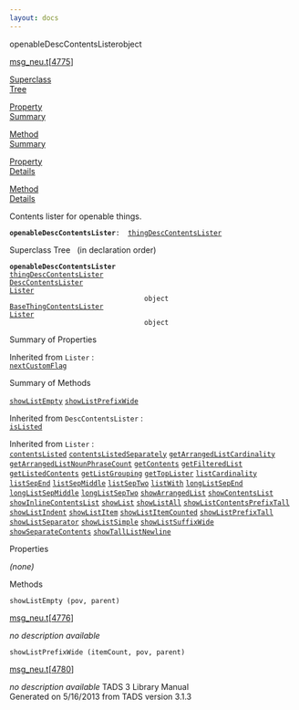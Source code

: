 ```yaml
---
layout: docs
---
```

<span class="title">openableDescContentsLister</span><span class="type">object</span>

[msg_neu.t](../file/msg_neu.t.html)\[[4775](../source/msg_neu.t.html#4775)\]

[Superclass  
Tree](#_SuperClassTree_)

[Property  
Summary](#_PropSummary_)

[Method  
Summary](#_MethodSummary_)

[Property  
Details](#_Properties_)

[Method  
Details](#_Methods_)



Contents lister for openable things.

**`openableDescContentsLister`**` :   `[`thingDescContentsLister`](../object/thingDescContentsLister.html)



<span id="_SuperClassTree_"></span>



<span class="hdln">Superclass Tree</span>   (in declaration order)



**`openableDescContentsLister`**  
[`thingDescContentsLister`](../object/thingDescContentsLister.html)  
[`DescContentsLister`](../object/DescContentsLister.html)  
[`Lister`](../object/Lister.html)  
`                                 object`  
[`BaseThingContentsLister`](../object/BaseThingContentsLister.html)  
[`Lister`](../object/Lister.html)  
`                                 object`  
<span id="_PropSummary_"></span>



<span class="hdln">Summary of Properties</span>  


Inherited from `Lister` :  
[`nextCustomFlag`](../object/Lister.html#nextCustomFlag)
<span id="_MethodSummary_"></span>



<span class="hdln">Summary of Methods</span>  



[`showListEmpty`](#showListEmpty) [`showListPrefixWide`](#showListPrefixWide)



Inherited from `DescContentsLister` :  
[`isListed`](../object/DescContentsLister.html#isListed)

Inherited from `Lister` :  
[`contentsListed`](../object/Lister.html#contentsListed) [`contentsListedSeparately`](../object/Lister.html#contentsListedSeparately) [`getArrangedListCardinality`](../object/Lister.html#getArrangedListCardinality) [`getArrangedListNounPhraseCount`](../object/Lister.html#getArrangedListNounPhraseCount) [`getContents`](../object/Lister.html#getContents) [`getFilteredList`](../object/Lister.html#getFilteredList) [`getListedContents`](../object/Lister.html#getListedContents) [`getListGrouping`](../object/Lister.html#getListGrouping) [`getTopLister`](../object/Lister.html#getTopLister) [`listCardinality`](../object/Lister.html#listCardinality) [`listSepEnd`](../object/Lister.html#listSepEnd) [`listSepMiddle`](../object/Lister.html#listSepMiddle) [`listSepTwo`](../object/Lister.html#listSepTwo) [`listWith`](../object/Lister.html#listWith) [`longListSepEnd`](../object/Lister.html#longListSepEnd) [`longListSepMiddle`](../object/Lister.html#longListSepMiddle) [`longListSepTwo`](../object/Lister.html#longListSepTwo) [`showArrangedList`](../object/Lister.html#showArrangedList) [`showContentsList`](../object/Lister.html#showContentsList) [`showInlineContentsList`](../object/Lister.html#showInlineContentsList) [`showList`](../object/Lister.html#showList) [`showListAll`](../object/Lister.html#showListAll) [`showListContentsPrefixTall`](../object/Lister.html#showListContentsPrefixTall) [`showListIndent`](../object/Lister.html#showListIndent) [`showListItem`](../object/Lister.html#showListItem) [`showListItemCounted`](../object/Lister.html#showListItemCounted) [`showListPrefixTall`](../object/Lister.html#showListPrefixTall) [`showListSeparator`](../object/Lister.html#showListSeparator) [`showListSimple`](../object/Lister.html#showListSimple) [`showListSuffixWide`](../object/Lister.html#showListSuffixWide) [`showSeparateContents`](../object/Lister.html#showSeparateContents) [`showTallListNewline`](../object/Lister.html#showTallListNewline)
<span id="_Properties_"></span>



<span class="hdln">Properties</span>  



*(none)* <span id="_Methods_"></span>



<span class="hdln">Methods</span>  



<span id="showListEmpty"></span>

`showListEmpty (pov, parent)`

[msg_neu.t](../file/msg_neu.t.html)\[[4776](../source/msg_neu.t.html#4776)\]



*no description available*



<span id="showListPrefixWide"></span>

`showListPrefixWide (itemCount, pov, parent)`

[msg_neu.t](../file/msg_neu.t.html)\[[4780](../source/msg_neu.t.html#4780)\]



*no description available*
TADS 3 Library Manual  
Generated on 5/16/2013 from TADS version 3.1.3


